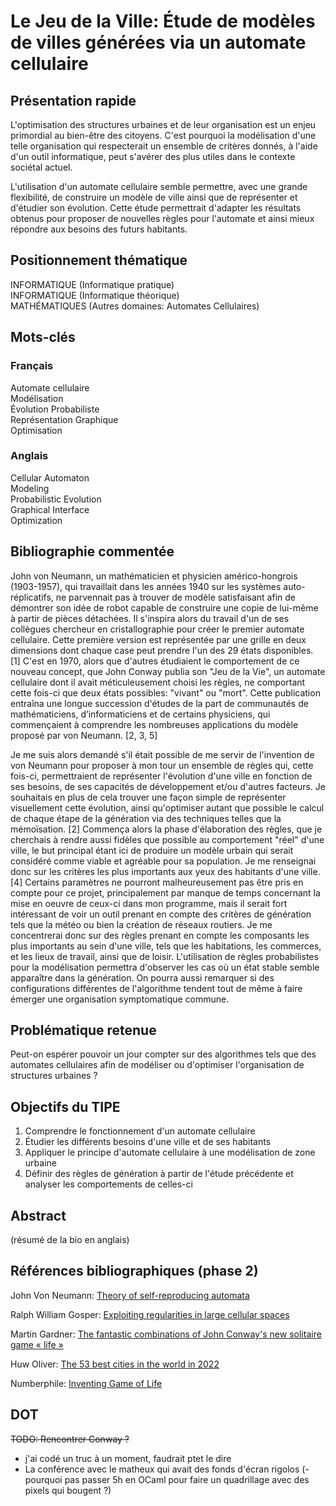 # Le Jeu de la Ville: Étude de modèles de villes générées via un automate cellulaire

## Présentation rapide

L'optimisation des structures urbaines et de leur organisation est un enjeu primordial au bien-être des citoyens.
C'est pourquoi la modélisation d'une telle organisation qui respecterait un ensemble de critères donnés, à l'aide d'un outil informatique, peut s'avérer des plus utiles dans le contexte sociétal actuel.

L'utilisation d'un automate cellulaire semble permettre, avec une grande flexibilité, de construire un modèle de ville ainsi que de représenter et d'étudier son évolution. Cette étude permettrait d'adapter les résultats obtenus pour proposer de nouvelles règles pour l'automate et ainsi mieux répondre aux besoins des futurs habitants.

## Positionnement thématique

INFORMATIQUE (Informatique pratique)  
INFORMATIQUE (Informatique théorique)  
MATHÉMATIQUES (Autres domaines: Automates Cellulaires)  

## Mots-clés

### Français

Automate cellulaire  
Modélisation  
Évolution Probabiliste  
Représentation Graphique  
Optimisation  

### Anglais

Cellular Automaton  
Modeling  
Probabilistic Evolution  
Graphical Interface  
Optimization  

## Bibliographie commentée

John von Neumann, un mathématicien et physicien américo-hongrois (1903-1957), qui travaillait dans les années 1940 sur les systèmes auto-réplicatifs, ne parvennait pas à trouver de modèle satisfaisant afin de démontrer son idée de robot capable de construire une copie de lui-même à partir de pièces détachées. Il s'inspira alors du travail d'un de ses collègues chercheur en cristallographie pour créer le premier automate cellulaire. Cette première version est représentée par une grille en deux dimensions dont chaque case peut prendre l'un des 29 états disponibles. [1]
C'est en 1970, alors que d'autres étudiaient le comportement de ce nouveau concept, que John Conway publia son "Jeu de la Vie", un automate cellulaire dont il avait méticuleusement choisi les règles, ne comportant cette fois-ci que deux états possibles: "vivant" ou "mort". Cette publication entraîna une longue succession d'études de la part de communautés de mathématiciens, d’informaticiens et de certains physiciens, qui commençaient à comprendre les nombreuses applications du modèle proposé par von Neumann. [2, 3, 5]

Je me suis alors demandé s'il était possible de me servir de l'invention de von Neumann pour proposer à mon tour un ensemble de règles qui, cette fois-ci, permettraient de représenter l'évolution d'une ville en fonction de ses besoins, de ses capacités de développement et/ou d'autres facteurs. Je souhaitais en plus de cela trouver une façon simple de représenter visuellement cette évolution, ainsi qu'optimiser autant que possible le calcul de chaque étape de la génération via des techniques telles que la mémoïsation. [2]
Commença alors la phase d'élaboration des règles, que je cherchais à rendre aussi fidèles que possible au comportement "réel" d'une ville, le but principal étant ici de produire un modèle urbain qui serait considéré comme viable et agréable pour sa population. Je me renseignai donc sur les critères les plus importants aux yeux des habitants d'une ville. [4]
Certains paramètres ne pourront malheureusement pas être pris en compte pour ce projet, principalement par manque de temps concernant la mise en oeuvre de ceux-ci dans mon programme, mais il serait fort intéressant de voir un outil prenant en compte des critères de génération tels que la météo ou bien la création de réseaux routiers. Je me concentrerai donc sur des règles prenant en compte les composants les plus importants au sein d'une ville, tels que les habitations, les commerces, et les lieux de travail, ainsi que de loisir. L'utilisation de règles probabilistes pour la modélisation permettra d'observer les cas où un état stable semble apparaître dans la génération. On pourra aussi remarquer si des configurations différentes de l'algorithme tendent tout de même à faire émerger une organisation symptomatique commune.

## Problématique retenue

Peut-on espérer pouvoir un jour compter sur des algorithmes tels que des automates cellulaires afin de modéliser ou d'optimiser l'organisation de structures urbaines ?


## Objectifs du TIPE

1. Comprendre le fonctionnement d'un automate cellulaire
2. Étudier les différents besoins d'une ville et de ses habitants
3. Appliquer le principe d'automate cellulaire à une modélisation de zone urbaine
4. Définir des règles de génération à partir de l'étude précédente et analyser les comportements de celles-ci

## Abstract

(résumé de la bio en anglais)

## Références bibliographiques (phase 2)

John Von Neumann: [Theory of self-reproducing automata](https://archive.org/details/theoryofselfrepr00vonn_0/page/n13/mode/2up)

Ralph William Gosper: [Exploiting regularities in large cellular spaces](https://doi.org/10.1016/0167-2789(84)90251-3)

Martin Gardner: [The fantastic combinations of John Conway's new solitaire game « life »](https://web.stanford.edu/class/sts145/Library/life.pdf)

Huw Oliver: [The 53 best cities in the world in 2022](https://www.timeout.com/things-to-do/best-cities-in-the-world)

Numberphile: [Inventing Game of Life](https://www.youtube.com/watch?v=R9Plq-D1gEk)

## DOT

~~TODO: Rencontrer Conway ?~~
* j'ai codé un truc à un moment, faudrait ptet le dire
* La conférence avec le matheux qui avait des fonds d'écran rigolos
(- pourquoi pas passer 5h en OCaml pour faire un quadrillage avec des pixels qui bougent ?)

